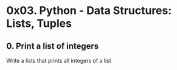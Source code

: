 # 0x03. Python - Data Structures: Lists, Tuples

## 0. Print a list of integers
Write a lists that prints all integers of a list


